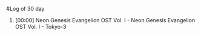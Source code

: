 #Log of 30 day

1. [00:00] Neon Genesis Evangelion OST Vol. I - Neon Genesis Evangelion OST Vol. I - Tokyo-3
